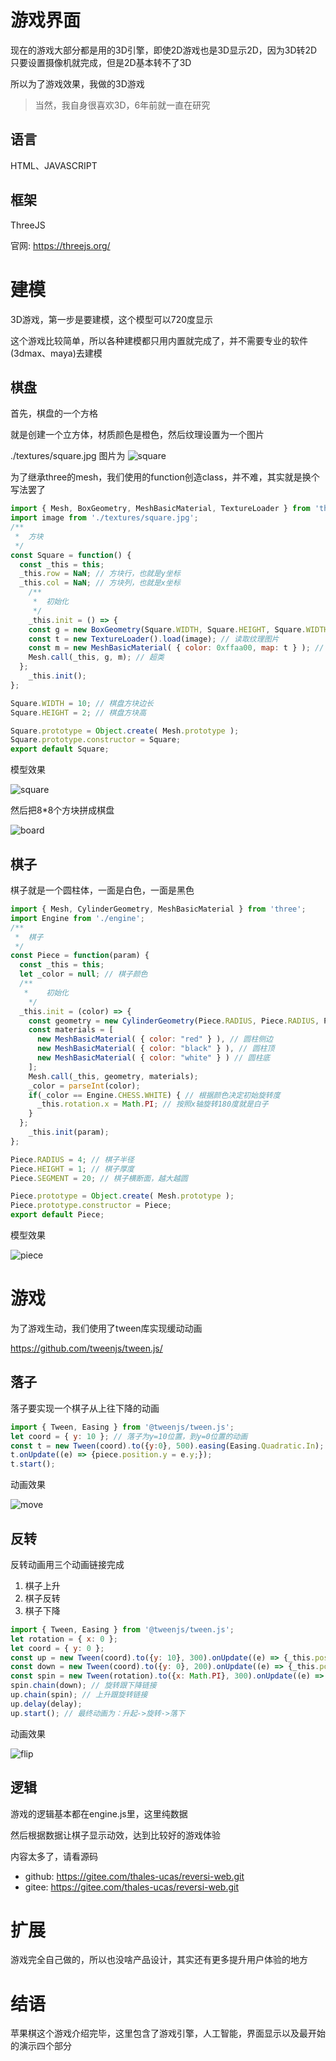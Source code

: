 # 游戏界面


现在的游戏大部分都是用的3D引擎，即使2D游戏也是3D显示2D，因为3D转2D只要设置摄像机就完成，但是2D基本转不了3D


所以为了游戏效果，我做的3D游戏


> 当然，我自身很喜欢3D，6年前就一直在研究


## 语言


HTML、JAVASCRIPT


## 框架


ThreeJS


官网: https://threejs.org/


# 建模


3D游戏，第一步是要建模，这个模型可以720度显示


这个游戏比较简单，所以各种建模都只用内置就完成了，并不需要专业的软件(3dmax、maya)去建模


## 棋盘


首先，棋盘的一个方格


就是创建一个立方体，材质颜色是橙色，然后纹理设置为一个图片


./textures/square.jpg 图片为 ![square](./assets/square.jpg)


为了继承three的mesh，我们使用的function创造class，并不难，其实就是换个写法罢了


```js
import { Mesh, BoxGeometry, MeshBasicMaterial, TextureLoader } from 'three';
import image from './textures/square.jpg';
/**
 *	方块
 */
const Square = function() {
  const _this = this;
  _this.row = NaN; // 方块行，也就是y坐标
  _this.col = NaN; // 方块列，也就是x坐标
	/**
	 *	初始化
	 */
	_this.init = () => {
    const g = new BoxGeometry(Square.WIDTH, Square.HEIGHT, Square.WIDTH); // 创建立方体
    const t = new TextureLoader().load(image); // 读取纹理图片
    const m = new MeshBasicMaterial( { color: 0xffaa00, map: t } ); // 设置材质颜色为橙色，并添加纹理
    Mesh.call(_this, g, m); // 超类
  };
	_this.init();
};

Square.WIDTH = 10; // 棋盘方块边长
Square.HEIGHT = 2; // 棋盘方块高

Square.prototype = Object.create( Mesh.prototype );
Square.prototype.constructor = Square;
export default Square;
```

模型效果


![square](./assets/square.gif)


然后把8*8个方块拼成棋盘


![board](./assets/board.gif)


## 棋子


棋子就是一个圆柱体，一面是白色，一面是黑色


```js
import { Mesh, CylinderGeometry, MeshBasicMaterial } from 'three';
import Engine from './engine';
/**
 *	棋子
 */
const Piece = function(param) {
  const _this = this;
  let _color = null; // 棋子颜色
  /**
   *	初始化
    */
  _this.init = (color) => {
    const geometry = new CylinderGeometry(Piece.RADIUS, Piece.RADIUS, Piece.WIDTH, Piece.SEGMENT);
    const materials = [
      new MeshBasicMaterial( { color: "red" } ), // 圆柱侧边
      new MeshBasicMaterial( { color: "black" } ), // 圆柱顶
      new MeshBasicMaterial( { color: "white" } ) // 圆柱底
    ];
    Mesh.call(_this, geometry, materials);
    _color = parseInt(color);
    if(_color == Engine.CHESS.WHITE) { // 根据颜色决定初始旋转度
      _this.rotation.x = Math.PI; // 按照x轴旋转180度就是白子
    }
  };
	_this.init(param);
};

Piece.RADIUS = 4; // 棋子半径
Piece.HEIGHT = 1; // 棋子厚度
Piece.SEGMENT = 20; // 棋子横断面，越大越圆

Piece.prototype = Object.create( Mesh.prototype );
Piece.prototype.constructor = Piece;
export default Piece;
```


模型效果


![piece](./assets/piece.gif)


# 游戏


为了游戏生动，我们使用了tween库实现缓动动画


https://github.com/tweenjs/tween.js/


## 落子


落子要实现一个棋子从上往下降的动画


```js
import { Tween, Easing } from '@tweenjs/tween.js';
let coord = { y: 10 }; // 落子为y=10位置，到y=0位置的动画
const t = new Tween(coord).to({y:0}, 500).easing(Easing.Quadratic.In);
t.onUpdate((e) => {piece.position.y = e.y;});
t.start();
```

动画效果


![move](./assets/move.gif)


## 反转


反转动画用三个动画链接完成


1. 棋子上升
2. 棋子反转
3. 棋子下降


```js
import { Tween, Easing } from '@tweenjs/tween.js';
let rotation = { x: 0 };
let coord = { y: 0 };
const up = new Tween(coord).to({y: 10}, 300).onUpdate((e) => {_this.position.y = e.y;}); // 升起动画
const down = new Tween(coord).to({y: 0}, 200).onUpdate((e) => {_this.position.y = e.y;}); // 下降动画
const spin = new Tween(rotation).to({x: Math.PI}, 300).onUpdate((e) => {_this.rotation.x = initX + e.x;}); // 旋转动画
spin.chain(down); // 旋转跟下降链接
up.chain(spin); // 上升跟旋转链接
up.delay(delay);
up.start(); // 最终动画为：升起->旋转->落下
```

动画效果


![flip](./assets/flip.gif)



## 逻辑


游戏的逻辑基本都在engine.js里，这里纯数据


然后根据数据让棋子显示动效，达到比较好的游戏体验


内容太多了，请看源码


- github: https://gitee.com/thales-ucas/reversi-web.git
- gitee: https://gitee.com/thales-ucas/reversi-web.git


# 扩展


游戏完全自己做的，所以也没啥产品设计，其实还有更多提升用户体验的地方



# 结语


苹果棋这个游戏介绍完毕，这里包含了游戏引擎，人工智能，界面显示以及最开始的演示四个部分